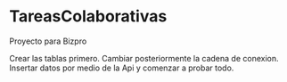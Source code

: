 # TareasColaborativas
Proyecto para Bizpro

Crear las tablas primero.
Cambiar posteriormente la cadena de conexion.
Insertar datos por medio de la Api y comenzar a probar todo.
